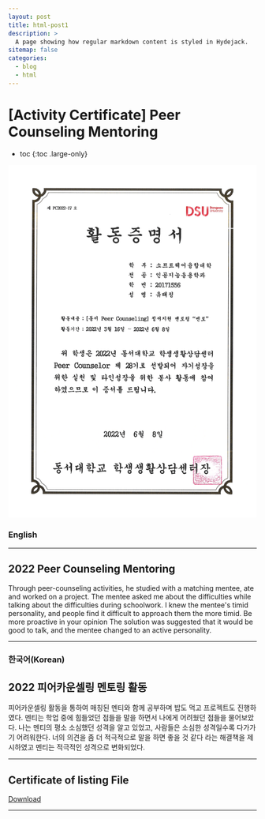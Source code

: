 ```yaml
---
layout: post
title: html-post1
description: >
  A page showing how regular markdown content is styled in Hydejack.
sitemap: false
categories:
  - blog
  - html
---
```


# [Activity Certificate] Peer Counseling Mentoring

* toc
{:toc .large-only}


![screenshot](/assets/img/blog/example-content-peerc.png)

### English
---
## 2022 Peer Counseling Mentoring
 Through peer-counseling activities, he studied with a matching mentee, ate and worked on a project. The mentee asked me about the difficulties while talking about the difficulties during schoolwork. I knew the mentee's timid personality, and people find it difficult to approach them the more timid. Be more proactive in your opinion The solution was suggested that it would be good to talk, and the mentee changed to an active personality.
 
---

### 한국어(Korean)
## 2022 피어카운셀링 멘토링 활동
  
  피어카운셀링 활동을 통하여 매칭된 멘티와 함께 공부하며 밥도 먹고 프로젝트도 진행하였다. 멘티는 학업 중에 힘들었던 점들을 말을 하면서 나에게 어려웠던 점들을 물어보았다. 나는 멘티의 평소 소심했던 성격을 알고 있었고, 사람들은 소심한 성격일수록 다가가기 어려워한다. 너의 의견을 좀 더 적극적으로 말을 하면 좋을 것 같다 라는 해결책을 제시하였고 멘티는 적극적인 성격으로 변화되었다.

---

## Certificate of listing File
[Download](https://bit.ly/3MB6aSk)

---